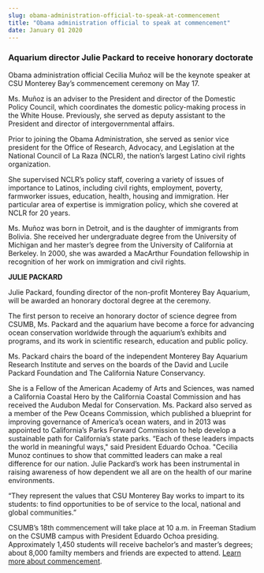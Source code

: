 ```yaml
---
slug: obama-administration-official-to-speak-at-commencement
title: "Obama administration official to speak at commencement"
date: January 01 2020
---
```


<h3>Aquarium director Julie Packard to receive honorary doctorate</h3><p>Obama administration official Cecilia Muñoz will be the keynote speaker at CSU Monterey Bay’s commencement ceremony on May 17.
</p><p>Ms. Muñoz is an adviser to the President and director of the Domestic Policy Council, which coordinates the domestic policy-making process in the White House. Previously, she served as deputy assistant to the President and director of intergovernmental affairs.
</p><p>Prior to joining the Obama Administration, she served as senior vice president for the Office of Research, Advocacy, and Legislation at the National Council of La Raza (NCLR), the nation’s largest Latino civil rights organization.
</p><p>She supervised NCLR’s policy staff, covering a variety of issues of importance to Latinos, including civil rights, employment, poverty, farmworker issues, education, health, housing and immigration. Her particular area of expertise is immigration policy, which she covered at NCLR for 20 years.
</p><p>Ms. Muñoz was born in Detroit, and is the daughter of immigrants from Bolivia. She received her undergraduate degree from the University of Michigan and her master’s degree from the University of California at Berkeley. In 2000, she was awarded a MacArthur Foundation fellowship in recognition of her work on immigration and civil rights.
</p><p><strong>JULIE PACKARD</strong>
</p><p>Julie Packard, founding director of the non-profit Monterey Bay Aquarium, will be awarded an honorary doctoral degree at the ceremony.
</p><p>The first person to receive an honorary doctor of science degree from CSUMB, Ms. Packard and the aquarium have become a force for advancing ocean conservation worldwide through the aquarium’s exhibits and programs, and its work in scientific research, education and public policy.
</p><p>Ms. Packard chairs the board of the independent Monterey Bay Aquarium Research Institute and serves on the boards of the David and Lucile Packard Foundation and The California Nature Conservancy.
</p><p>She is a Fellow of the American Academy of Arts and Sciences, was named a California Coastal Hero by the California Coastal Commission and has received the Audubon Medal for Conservation. Ms. Packard also served as a member of the Pew Oceans Commission, which published a blueprint for improving governance of America’s ocean waters, and in 2013 was appointed to California’s Parks Forward Commission to help develop a sustainable path for California’s state parks. “Each of these leaders impacts the world in meaningful ways," said President Eduardo Ochoa. "Cecilia Munoz continues to show that committed leaders can make a real difference for our nation. Julie Packard’s work has been instrumental in raising awareness of how dependent we all are on the health of our marine environments.
</p><p>“They represent the values that CSU Monterey Bay works to impart to its students: to find opportunities to be of service to the local, national and global communities.”
</p><p>CSUMB’s 18th commencement will take place at 10 a.m. in Freeman Stadium on the CSUMB campus with President Eduardo Ochoa presiding. Approximately 1,450 students will receive bachelor’s and master’s degrees; about 8,000 familty members and friends are expected to attend. <a href="http://commencement.csumb.edu">Learn more about commencement</a>. 
</p>
